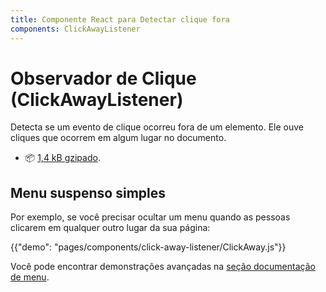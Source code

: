```yaml
---
title: Componente React para Detectar clique fora
components: ClickAwayListener
---
```


# Observador de Clique (ClickAwayListener)

<p class="description">Detecta se um evento de clique ocorreu fora de um elemento. Ele ouve cliques que ocorrem em algum lugar no documento.</p>

- 📦 [1,4 kB gzipado](/size-snapshot).

## Menu suspenso simples

Por exemplo, se você precisar ocultar um menu quando as pessoas clicarem em qualquer outro lugar da sua página:

{{"demo": "pages/components/click-away-listener/ClickAway.js"}}

Você pode encontrar demonstrações avançadas na [seção documentação de menu](/components/menus/#menulist-composition).